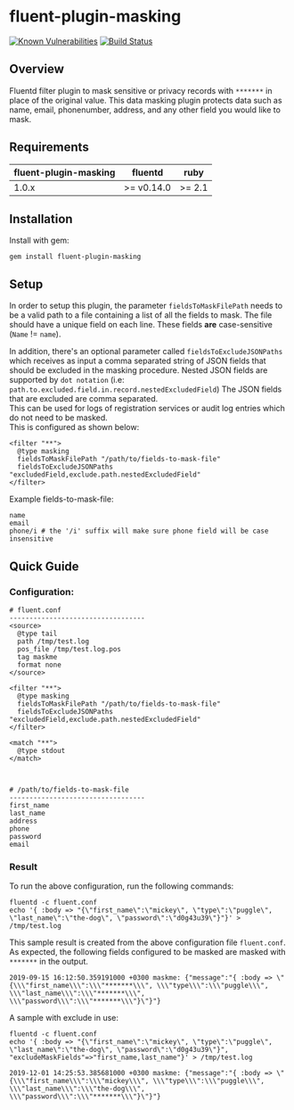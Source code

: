 # fluent-plugin-masking

[![Known Vulnerabilities](https://snyk.io//test/github/PayU/fluent-plugin-masking/badge.svg?targetFile=Gemfile.lock)](https://snyk.io//test/github/PayU/fluent-plugin-masking?targetFile=Gemfile.lock) [![Build Status](https://travis-ci.com/PayU/fluent-plugin-masking.svg?branch=master)](https://travis-ci.com/PayU/fluent-plugin-masking)

## Overview
Fluentd filter plugin to mask sensitive or privacy records with `*******` in place of the original value. This data masking plugin protects data such as name, email, phonenumber, address, and any other field you would like to mask.

## Requirements
| fluent-plugin-masking    | fluentd    | ruby   |
| ---------------------    | ---------- | ------ |
| 1.0.x                    | 	>= v0.14.0 | >= 2.1 |


## Installation
Install with gem:

`gem install fluent-plugin-masking`

## Setup
In order to setup this plugin, the parameter `fieldsToMaskFilePath` needs to be a valid path to a file containing a list of all the fields to mask. The file should have a unique field on each line. These fields **are** case-sensitive (`Name` != `name`).

In addition, there's an optional parameter called `fieldsToExcludeJSONPaths` which receives as input a comma separated string of JSON fields that should be excluded in the masking procedure. Nested JSON fields are supported by `dot notation` (i.e: `path.to.excluded.field.in.record.nestedExcludedField`)
The JSON fields that are excluded are comma separated.  
This can be used for logs of registration services or audit log entries which do not need to be masked.  
This is configured as shown below:
```
<filter "**">
  @type masking
  fieldsToMaskFilePath "/path/to/fields-to-mask-file"
  fieldsToExcludeJSONPaths "excludedField,exclude.path.nestedExcludedField"
</filter>
```

Example fields-to-mask-file:
```
name
email
phone/i # the '/i' suffix will make sure phone field will be case insensitive
```

## Quick Guide

### Configuration:
```
# fluent.conf
----------------------------------
<source>
  @type tail
  path /tmp/test.log
  pos_file /tmp/test.log.pos
  tag maskme
  format none
</source>

<filter "**">
  @type masking
  fieldsToMaskFilePath "/path/to/fields-to-mask-file"
  fieldsToExcludeJSONPaths "excludedField,exclude.path.nestedExcludedField"
</filter>

<match "**">
  @type stdout
</match>



# /path/to/fields-to-mask-file
----------------------------------
first_name
last_name
address
phone
password
email
```

### Result

To run the above configuration, run the following commands:
```
fluentd -c fluent.conf
echo '{ :body => "{\"first_name\":\"mickey\", \"type\":\"puggle\", \"last_name\":\"the-dog\", \"password\":\"d0g43u39\"}"}' > /tmp/test.log
```

This sample result is created from the above configuration file `fluent.conf`. As expected, the following fields configured to be masked are masked with `*******` in the output.

```
2019-09-15 16:12:50.359191000 +0300 maskme: {"message":"{ :body => \"{\\\"first_name\\\":\\\"*******\\\", \\\"type\\\":\\\"puggle\\\", \\\"last_name\\\":\\\"*******\\\", \\\"password\\\":\\\"*******\\\"}\"}"}
```

A sample with exclude in use:
```
fluentd -c fluent.conf
echo '{ :body => "{\"first_name\":\"mickey\", \"type\":\"puggle\", \"last_name\":\"the-dog\", \"password\":\"d0g43u39\"}", "excludeMaskFields"=>"first_name,last_name"}' > /tmp/test.log
```

```
2019-12-01 14:25:53.385681000 +0300 maskme: {"message":"{ :body => \"{\\\"first_name\\\":\\\"mickey\\\", \\\"type\\\":\\\"puggle\\\", \\\"last_name\\\":\\\"the-dog\\\", \\\"password\\\":\\\"*******\\\"}\"}"}
```
